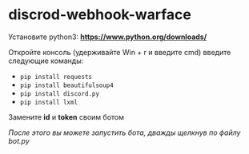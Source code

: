 # discrod-webhook-warface
Установите python3: **https://www.python.org/downloads/**

Откройте консоль (удерживайте Win + r и введите cmd)
введите следующие команды:
+ `pip install requests`
+ `pip install beautifulsoup4`
+ `pip install discord.py`
+ `pip install lxml`

Замените **id** и **token** своим ботом

*После этого вы можете запустить бота, дважды щелкнув по файлу bot.py*

